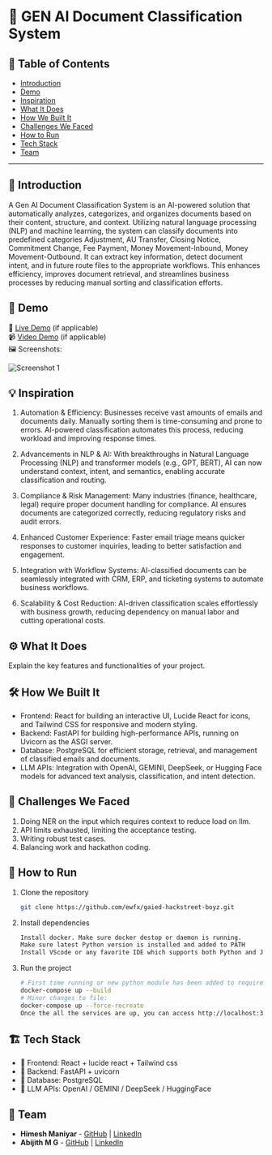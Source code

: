 # 🚀 GEN AI Document Classification System

## 📌 Table of Contents
- [Introduction](#introduction)
- [Demo](#demo)
- [Inspiration](#inspiration)
- [What It Does](#what-it-does)
- [How We Built It](#how-we-built-it)
- [Challenges We Faced](#challenges-we-faced)
- [How to Run](#how-to-run)
- [Tech Stack](#tech-stack)
- [Team](#team)

---

## 🎯 Introduction
A Gen AI Document Classification System is an AI-powered solution that automatically analyzes, categorizes, and organizes documents based on their content, structure, and context. Utilizing natural language processing (NLP) and machine learning, the system can classify documents into predefined categories Adjustment, AU Transfer, Closing Notice, Commitment Change, Fee Payment, Money Movement-Inbound, Money Movement-Outbound. It can extract key information, detect document intent, and in future route files to the appropriate workflows. This enhances efficiency, improves document retrieval, and streamlines business processes by reducing manual sorting and classification efforts.

## 🎥 Demo
🔗 [Live Demo](#) (if applicable)  
📹 [Video Demo](#) (if applicable)  
🖼️ Screenshots:

![Screenshot 1](link-to-image)

## 💡 Inspiration
1. Automation & Efficiency:
Businesses receive vast amounts of emails and documents daily. Manually sorting them is time-consuming and prone to errors. AI-powered classification automates this process, reducing workload and improving response times.

2. Advancements in NLP & AI:
With breakthroughs in Natural Language Processing (NLP) and transformer models (e.g., GPT, BERT), AI can now understand context, intent, and semantics, enabling accurate classification and routing.

3. Compliance & Risk Management:
Many industries (finance, healthcare, legal) require proper document handling for compliance. AI ensures documents are categorized correctly, reducing regulatory risks and audit errors.

4. Enhanced Customer Experience:
Faster email triage means quicker responses to customer inquiries, leading to better satisfaction and engagement.

5. Integration with Workflow Systems:
AI-classified documents can be seamlessly integrated with CRM, ERP, and ticketing systems to automate business workflows.

6. Scalability & Cost Reduction:
AI-driven classification scales effortlessly with business growth, reducing dependency on manual labor and cutting operational costs.

## ⚙️ What It Does
Explain the key features and functionalities of your project.

## 🛠️ How We Built It
* Frontend: React for building an interactive UI, Lucide React for icons, and Tailwind CSS for responsive and modern styling.
* Backend: FastAPI for building high-performance APIs, running on Uvicorn as the ASGI server.
* Database: PostgreSQL for efficient storage, retrieval, and management of classified emails and documents.
* LLM APIs: Integration with OpenAI, GEMINI, DeepSeek, or Hugging Face models for advanced text analysis, classification, and intent detection.

## 🚧 Challenges We Faced
1. Doing NER on the input which requires context to reduce load on llm.
2. API limits exhausted, limiting the acceptance testing.
3. Writing robust test cases.
4. Balancing work and hackathon coding.


## 🏃 How to Run
1. Clone the repository  
   ```sh
   git clone https://github.com/ewfx/gaied-hackstreet-boyz.git
   ```
2. Install dependencies  
   ```sh
   Install docker. Make sure docker destop or daemon is running.
   Make sure latest Python version is installed and added to PATH
   Install VScode or any favorite IDE which supports both Python and Javascript libraries. 
   ```
3. Run the project  
   ```sh
   # First time running or new python module has been added to requirements
   docker-compose up --build
   # Minor changes to file:
   docker-compose up --force-recreate
   Once the all the services are up, you can access http://localhost:3000/ from your favorite browser to view the landing page
   ```

## 🏗️ Tech Stack
- 🔹 Frontend: React + lucide react + Tailwind css
- 🔹 Backend: FastAPI + uvicorn
- 🔹 Database: PostgreSQL
- 🔹 LLM APIs: OpenAI / GEMINI / DeepSeek / HuggingFace 

## 👥 Team
- **Himesh Maniyar** - [GitHub](https://github.com/Himesh-29) | [LinkedIn](https://www.linkedin.com/in/himesh-maniyar/)
- **Abijith M G** - [GitHub](https://github.com/abijithmg) | [LinkedIn](https://www.linkedin.com/in/abijithmg/)
